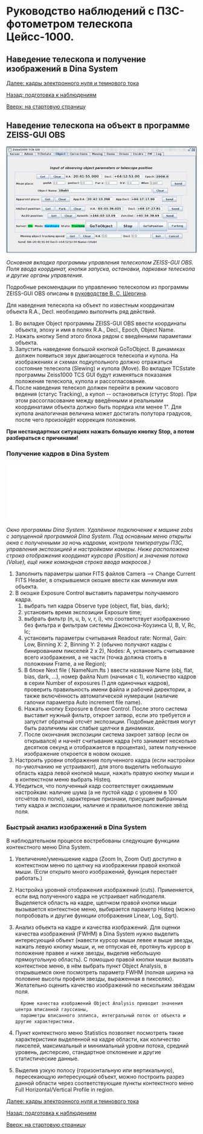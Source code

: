 # Руководство наблюдений с ПЗС-фотометром телескопа Цейсс-1000.

## Наведение телескопа и получение изображений в Dina System

[Далее: кадры электронного нуля и темнового тока](BiasDark.md)

[Назад: подготовка к наблюдениям](Pre.md) 

[Вверх: на стартовую страницу](index.md)


## Наведение телескопа на объект в программе ZEISS-GUI OBS

![Основная вкладка программы управления телескопом ZEISS-GUI OBS](pic/zeissgui.jpg)

*Основная вкладка программы управления телескопом ZEISS-GUI OBS.*
*Поля ввода координат, кнопки запуска, остановки, парковки телескопа и другие органы управления.*

Подробные рекомендации по управлению телескопом из программы ZEISS-GUI OBS 
описаны в [руководстве В. С. Шергина](https://www.sao.ru/hq/vsher/vsher_ru.php).
 
Для наведения телескопа на объект по известным координатам объекта R.A., Decl. необходимо выполнить ряд действий.

1. Во вкладке Object программы ZEISS-GUI OBS ввести координаты объекта, эпоху и имя в полях R.A., Decl., Epoch, Object Name.
2. Нажать кнопку Send этого блока рядом с введёнными параметами объекта.
3. Запустить наведение большой кнопкой GoToObject. В динамиках должен появиться звук двигающегося телескопа и купола. 
  На изображениях и схемах подкупольного должно отражаться состояние телескопа (Slewing) и купола (Move).
  Во вкладке TCSstate программы Zeiss1000 TCS GUI будут изменяться показания положения телескопа, купола и рассогласование.
4. После наведения телескоп должен перейти в режим часового ведения (статус Tracking), а купол -- остановиться (стутус Stop). 
  При этом рассогласование между введёнными и реальными координатами объекта должно быть порядка или менее 1". 
  Для купола аналогичная величина может достигать полутора градусов, после чего произойдёт коррекция положения.

**При нестандартных ситуациях нажать большую кнопку Stop, а потом разбираться с причинами!**


### Получение кадров в Dina System

![Окно программы Dina System](pic/DinaSys.pdf)

*Окно программы Dina System. Удалённое подключение к машине zobs с запущенной программой Dina System.*
*Под основным меню открыты окна с полученными за ночь кадрами, контроля температуры ПЗС,*
*управления экспозицией и настройками камеры. Ниже расположена строка отображения координат курсора (Position)*
*и значения потока (Value), ещё ниже командная строка ввода макросов.}*

1. Заполнить параметры шапки FITS файлов Camera --> Change Current FITS Header, 
в открывшемся окошке ввести как минимум имя объекта. 
2. В окошке Exposure Control выставить параметры получаемого кадра.
    1. выбрать тип кадра Observe type (object, flat, bias, dark);
    2. установить время экспозиции Exposure time; 
    3. выбрать фильтр (n, u, b, v, r, i), 
    что соответствует изображению без фильтра и фильтрам системы Джонсона-Коузинса U, B, V, Rc, Ic;
    4. установить параметры считывания Readout rate: Normal, Gain: Low, Binning X: 2, Binning Y: 2 
              (обычно получают кадры с бинированием пикселей 2 x 2), 
              Nodes: A, установить считывание всего изображения, а не части 
              (точка должна стоять в положении Frame, а не Region);
    5. В блоке Next file ( NameNum.fts ) ввести название Name (obj, flat, bias, dark, ...), номер файла Num (начиная с 1), 
              количество кадров в серии Number of exposures (1 для одиночных кадров), 
              проверить правильность имени файла и рабочей директории,
              а также включённость автоматической нумерации (наличие галочки параметра Auto increment file name).
    6. Нажать кнопку Exposure в блоке Control. После этого система выставит нужный фильтр, 
              откроет затвор, если это требуется и запустит обратный отсчёт экспозиции. 
              Подобные действия могут быть различимы как слабые щелчки в динамиках.
    7. После окончания экспозиции система закроет затвор (если он открывался) 
              и начнёт считывание кадра (что занимает несколько десятков секунд и отображается в процентах), 
              затем полученное изображение откроется в новом окошке.
3. Настроить уровни отображения полученного кадра (если настройки по-умолчанию не устраивают), 
         для этого выделить небольшую область кадра левой кнопкой мыши, 
         нажать правую кнопку мыши и в контекстном меню выбрать Histeq.
4. Убедиться, что полученный кадр соответствует ожидаемым настройкам: наличие шума 
         (а не пустой кадр с уровнем в 100 отсчётов по полю), характерные признаки, 
         присущие выбранным типу кадра и экспозиции, наличие и правильное положение звёзд поля.

         
### Быстрый анализ изображений в Dina System         

В наблюдательном процессе востребованы следующие функциии контекстного меню Dina System.

1. Увеличение/уменьшение кадра (Zoom In, Zoom Out) доступно в контекстном меню по щелчку на изображении правой кнопкой мыши.
         (Если открыто много изображений, функция перестаёт работать.)
2. Настройка уровней отображения изображений (cuts). Применяется, если вид полученного кадра не устраивает наблюдателя.
         Выделяется область на кадре, щелчком правой кнопки мыши вызывается контекстное меню, 
         выбирается параметр Histeq (можно попробовать и другие функции отображения Linear, Log, Sqrt).
3. Анализ объекта на кадре и качества изображений. 
	 Для оценки качества изображений (FWHM) в Dina System нужно выделить интересующий объект
         (навести курсор мыши левее и выше звезды, нажать левую кнопку мыши, и, не отпуская её, 
         протянуть курсор в положение правее и ниже звезды, выделив небольшую прямоугольную область). 
         С помощью правой кнопки мыши вызвать контекстное меню, в нём выбрать пункт Object Analysis, 
         в открывшемся окне посмотреть параметр FWHM (полная ширина на половине высоты профиля звезды, выраженная в пикселях). 
         Желательно оценить качество изображений по нескольким звёздам поля.

         Кроме качества изображений Object Analysis приводит значения центра вписанной гауссианы, 
         параметры вписанного эллипса, интегральный поток от объекта и другие характеристики.
         
4. Пункт контекстного меню Statistics позволяет посмотреть такие характеристики выделенной на кадре области, как количество пикселей, 
         максимальный и минимальный уровни потока, средний уровень, дисперсию, стандартное отклонение и другие статистические данные.
5. Выделив узкую полосу (горизонтальную или вертикальную), пересекающую интересующий объект, 
можно построить разрез данной области через соответствующие пункты контекстного меню Full Horizontal/Vertical Profile in region.


[Далее: кадры электронного нуля и темнового тока](BiasDark.md)

[Назад: подготовка к наблюдениям](Pre.md) 

[Вверх: на стартовую страницу](index.md)

